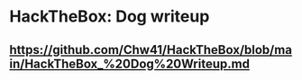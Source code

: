 # HackTheBox: Dog writeup
## https://github.com/Chw41/HackTheBox/blob/main/HackTheBox_%20Dog%20Writeup.md

